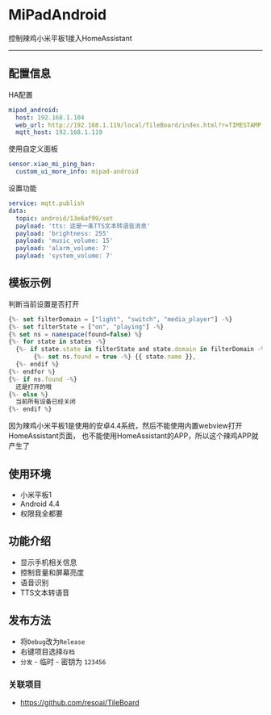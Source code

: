 # MiPadAndroid

控制辣鸡小米平板1接入HomeAssistant

---

## 配置信息

HA配置
```yaml
mipad_android:
  host: 192.168.1.104
  web_url: http://192.168.1.119/local/TileBoard/index.html?r=TIMESTAMP
  mqtt_host: 192.168.1.119
```

使用自定义面板
```yaml
sensor.xiao_mi_ping_ban:
  custom_ui_more_info: mipad-android
```

设置功能
```yaml
service: mqtt.publish
data:
  topic: android/13e6af99/set
  payload: 'tts: 这是一条TTS文本转语音消息'
  payload: 'brightness: 255'
  payload: 'music_volume: 15'
  payload: 'alarm_volume: 7'
  payload: 'system_volume: 7'
```

## 模板示例

判断当前设置是否打开
```js
{%- set filterDomain = ["light", "switch", "media_player"] -%}
{%- set filterState = ["on", "playing"] -%}
{% set ns = namespace(found=false) %}
{%- for state in states -%}
  {%- if state.state in filterState and state.domain in filterDomain -%}
       {%- set ns.found = true -%} {{ state.name }},
  {%- endif %}
{%- endfor %}
{%- if ns.found -%}
  还是打开的哦
{%- else %}
  当前所有设备已经关闭
{%- endif %}
```

因为辣鸡小米平板1是使用的安卓4.4系统，然后不能使用内置webview打开HomeAssistant页面，
也不能使用HomeAssistant的APP，所以这个辣鸡APP就产生了

## 使用环境

- 小米平板1
- Android 4.4
- 权限我全都要

## 功能介绍
- 显示手机相关信息
- 控制音量和屏幕亮度
- 语音识别
- TTS文本转语音

## 发布方法

- 将`Debug`改为`Release`
- 右键项目选择`存档`
- `分发` - 临时 - 密钥为 `123456`


### 关联项目

- https://github.com/resoai/TileBoard
